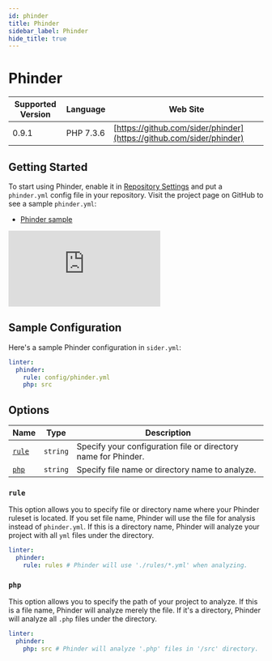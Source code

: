 ```yaml
---
id: phinder
title: Phinder
sidebar_label: Phinder
hide_title: true
---
```


# Phinder

| Supported Version | Language | Web Site |
| ----------------- | -------- | -------- |
| 0.9.1 | PHP 7.3.6 | [https://github.com/sider/phinder](https://github.com/sider/phinder) |

## Getting Started

To start using Phinder, enable it in [Repository Settings](../../getting-started/repository-settings.md) and put a `phinder.yml` config file in your repository. Visit the project page on GitHub to see a sample `phinder.yml`:

* [Phinder sample](https://github.com/sider/phinder/tree/master/sample)

<div class="Video">
 <iframe class="Video__iframe" src="https://www.youtube.com/embed/ErHtinxR3ns" frameborder="0" allowfullscreen></iframe>
</div>

## Sample Configuration

Here's a sample Phinder configuration in `sider.yml`:

```yaml
linter:
  phinder:
    rule: config/phinder.yml
    php: src
```

## Options

| Name | Type | Description |
| ---- | ---- | ----------- |
| [`rule`](#rule) | `string` | Specify your configuration file or directory name for Phinder. |
| [`php`](#php) | `string` | Specify file name or directory name to analyze. |

### `rule`

This option allows you to specify file or directory name where your Phinder ruleset is located.
If you set file name, Phinder will use the file for analysis instead of `phinder.yml`. If this is a directory name, Phinder will analyze your project with all `yml` files under the directory.

```yaml
linter:
  phinder:
    rule: rules # Phinder will use './rules/*.yml' when analyzing.
```

### `php`

This option allows you to specify the path of your project to analyze. If this is a file name, Phinder will analyze merely the file. If it's a directory, Phinder will analyze all `.php` files under the directory.

```yaml
linter:
  phinder:
    php: src # Phinder will analyze '.php' files in '/src' directory.
 ```
